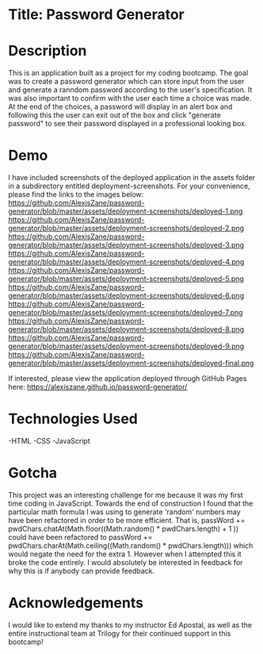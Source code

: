 # Title: Password Generator

# Description
This is an application built as a project for my coding bootcamp. The goal was to create a password generator which can store input from the user and generate a ranndom password according to the user's specification. It was also important to confirm with the user each time a choice was made. At the end of the choices, a password will display in an alert box and following this the user can exit out of the box and click "generate password" to see their password displayed in a professional looking box.

# Demo
I have included screenshots of the deployed application in the assets folder in a subdirectory entitled deployment-screenshots. For your convenience, please find the links to the images below:
https://github.com/AlexisZane/password-generator/blob/master/assets/deployment-screenshots/deployed-1.png
https://github.com/AlexisZane/password-generator/blob/master/assets/deployment-screenshots/deployed-2.png
https://github.com/AlexisZane/password-generator/blob/master/assets/deployment-screenshots/deployed-3.png
https://github.com/AlexisZane/password-generator/blob/master/assets/deployment-screenshots/deployed-4.png
https://github.com/AlexisZane/password-generator/blob/master/assets/deployment-screenshots/deployed-5.png
https://github.com/AlexisZane/password-generator/blob/master/assets/deployment-screenshots/deployed-6.png
https://github.com/AlexisZane/password-generator/blob/master/assets/deployment-screenshots/deployed-7.png
https://github.com/AlexisZane/password-generator/blob/master/assets/deployment-screenshots/deployed-8.png
https://github.com/AlexisZane/password-generator/blob/master/assets/deployment-screenshots/deployed-9.png
https://github.com/AlexisZane/password-generator/blob/master/assets/deployment-screenshots/deployed-final.png

If interested, please view the application deployed through GitHub Pages here: https://alexiszane.github.io/password-generator/

# Technologies Used
-HTML
-CSS
-JavaScript

# Gotcha
This project was an interesting challenge for me because it was my first time coding in JavaScript. Towards the end of construction I found that the particular math formula I was using to generate 'random' numbers may have been refactored in order to be more efficient. That is, passWord += pwdChars.chatAt(Math.floor((Math.random() * pwdChars.length) + 1 )) could have been refactored to passWord += pwdChars.charAt(Math.ceiling((Math.random() * pwdChars.length))) which would negate the need for the extra 1. However when I attempted this it broke the code entirely. I would absolutely be interested in feedback for why this is if anybody can provide feedback.

# Acknowledgements
I would like to extend my thanks to my instructor Ed Apostal, as well as the entire instructional team at Trilogy for their continued support in this bootcamp!
